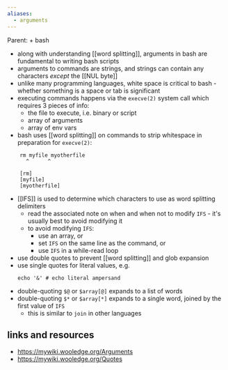 ```yaml
---
aliases:
  - arguments
---
```

Parent: + bash

- along with understanding [[word  splitting]], arguments in bash are fundamental to writing bash scripts
- arguments to commands are strings, and strings can contain any characters *except* the [[NUL byte]]
- unlike many programming languages, white space is critical to bash - whether something is a space or tab is significant 
- executing commands happens via the `execve(2)` system call which requires 3 pieces of info:
	- the file to execute, i.e. binary or script
	- array of arguments
	- array of env vars
- bash uses [[word  splitting]] on commands to strip whitespace in preparation for `execve(2)`:
  
```
    rm myfile myotherfile
      ^      ^

    [rm]
    [myfile]
    [myotherfile]
```

- [[IFS]] is used to determine which characters to use as word splitting delimiters 
	- read the associated note on when and when not to modify `IFS` - it's usually best to avoid modifying it
	- to avoid modifying `IFS`:
		- use an array, or
		- set `IFS` on the same line as the command, or
		- use `IFS` in a while-read loop
- use double quotes to prevent [[word  splitting]] and glob expansion
- use single quotes for literal values, e.g.
	```shell
	echo '&' # echo literal ampersand
	```
- double-quoting `$@` or `$array[@]` expands to a list of words
- double-quoting `$*` or `$array[*]` expands to a single word, joined by the first value of `IFS`
	- this is similar to `join` in other languages
## links and resources

- https://mywiki.wooledge.org/Arguments
- https://mywiki.wooledge.org/Quotes